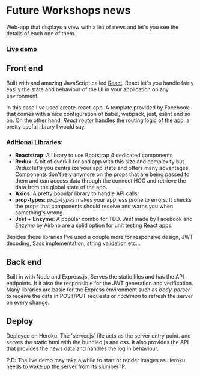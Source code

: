 # Future Workshops news

Web-app that displays a view with a list of news and let's you see the details of each one of them.

### [Live demo](https://fw-news.herokuapp.com/)

## **Front end**

Built with and amazing JavaScript called [React](https://reactjs.org/). React let's you handle fairly easily the state and behaviour of the UI in your application on any environment.

In this case I've used create-react-app. A template provided by Facebook that comes with a nice configuration of babel, webpack, jest, eslint end so on. On the other hand, _React router_ handles the routing logic of the app, a pretty useful library I would say.

### Aditional Libraries:

* **Reactstrap**: A library to use Bootstrap 4 dedicated components
* **Redux**: A bit of overkill for and app with this size and complexity but _Redux_ let's you centralize your app state and offers many advantages. Components don't rely anymore on the props that are being passed to them and can access data through the connect HOC and retrieve the data from the global state of the app.
* **Axios**: A pretty popular library to handle API calls.
* **prop-types**: _prop-types_ makes your app less prone to errors. It checks the props that components should receive and warns you when something's wrong.
* **Jest** + **Enzyme**: A popular combo for TDD. _Jest_ made by Facebook and _Enzyme_ by Airbnb are a solid option for unit testing React apps.

Besides these libraries I've used a couple more for responsive design, JWT decoding, Sass implementation, string validation etc...

## **Back end**

Built in with Node and Express.js. Serves the static files and has the API endpoints. It it also the responsible for the JWT generation and verification. Many libraries are basic for the Express environment such as _body-parser_ to receive the data in POST/PUT requests or _nodemon_ to refresh the server on every change.

## **Deploy**

Deployed on Heroku. The 'server.js` file acts as the server entry point. and serves the static html with the bundled js and css. It also provides the API that provides the news data and handles the log in behaviour.

P.D: The live demo may take a while to start or render images as Heroku needs to wake up the server from its slumber :P.
